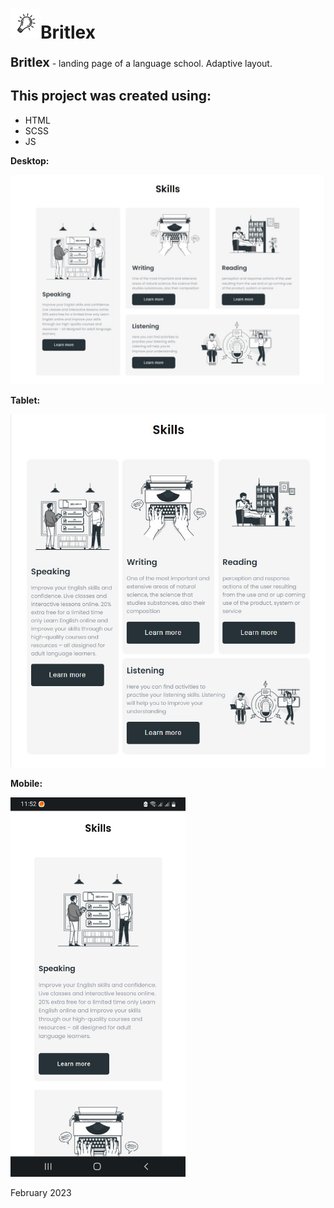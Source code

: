 <h1><img src="images/768/light-bulb-2x-min.png" alt="logo" style="width:48px;">Britlex</h1>

<p><b style="font-size: 20px;">Britlex</b> - landing page of a language school. Adaptive layout.</p>

<h2>This project was created using:</h2>
<ul>
<li>HTML</li>
<li>SCSS</li>
<li>JS</li>
</ul>

<b>Desktop:</b>

![desktop](images/desktop.jpg)

<b>Tablet:</b>

![tablet](images/tablet.jpg)

<b>Mobile:</b>

<img src="images/mobile.jpg" alt="mobile" style="width:280px;">

February 2023
